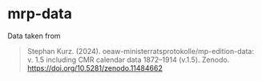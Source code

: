 # mrp-data


Data taken from 
> Stephan Kurz. (2024). oeaw-ministerratsprotokolle/mp-edition-data: v. 1.5 including CMR calendar data 1872–1914 (v.1.5). Zenodo. https://doi.org/10.5281/zenodo.11484662